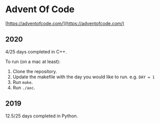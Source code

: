 # Advent Of Code

[https://adventofcode.com/](https://adventofcode.com/)


## 2020

4/25 days completed in C++.

To run (on a mac at least):

1. Clone the repository.
2. Update the makefile with the day you would like to run. e.g. `DAY = 1`
3. Run `make`.
4. Run `./aoc`.

## 2019

12.5/25 days completed in Python.
